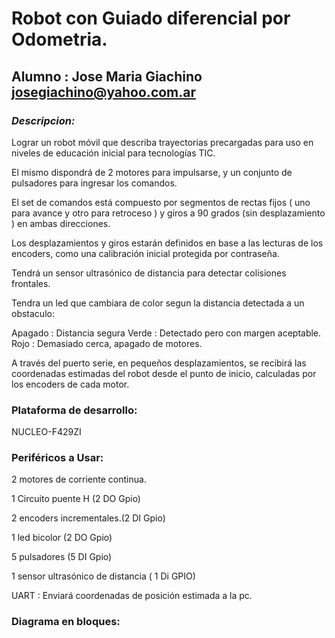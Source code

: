 # Robot con Guiado diferencial por Odometria.
## Alumno : Jose Maria Giachino        josegiachino@yahoo.com.ar
### *Descripcion:*

Lograr un robot móvil que describa trayectorias precargadas para uso en niveles de educación inicial para tecnologías TIC. 

El mismo dispondrá de 2 motores para impulsarse, y un conjunto de pulsadores para ingresar los comandos. 

El set de comandos está compuesto por segmentos de rectas fijos ( uno para avance y otro para retroceso ) y giros a 90 grados (sin desplazamiento ) en ambas direcciones.

Los desplazamientos y giros estarán definidos en base a las lecturas de los encoders, como una calibración inicial protegida por contraseña. 

Tendrá un sensor ultrasónico de distancia para detectar colisiones frontales. 

Tendra un led que cambiara de color segun la distancia detectada a un obstaculo: 

Apagado : Distancia segura 
Verde : Detectado pero con margen aceptable. 
Rojo : Demasiado cerca, apagado de motores. 

A través del puerto serie, en pequeños desplazamientos, se recibirá las coordenadas estimadas del robot desde el punto de inicio, calculadas por los encoders de cada motor.


### Plataforma de desarrollo: 
NUCLEO-F429ZI

### Periféricos a Usar:

2 motores de corriente continua. 

1 Circuito puente H   (2 DO Gpio)

2 encoders incrementales.(2 DI Gpio) 

1 led bicolor (2 DO Gpio) 

5 pulsadores (5 DI Gpio) 

1 sensor ultrasónico de distancia ( 1 Di GPIO)

UART : Enviará coordenadas de posición estimada a la pc.

### Diagrama en bloques: 



